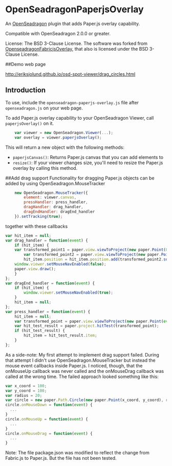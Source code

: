# OpenSeadragonPaperjsOverlay

An [OpenSeadragon](http://openseadragon.github.io) plugin that adds Paper.js overlay capability.

Compatible with OpenSeadragon 2.0.0 or greater.

License: The BSD 3-Clause License. The software was forked from [OpenseadragonFabricjsOverlay](https://github.com/altert/OpenseadragonFabricjsOverlay), that also is licensed under the BSD 3-Clause License.

##Demo web page

http://eriksjolund.github.io/osd-spot-viewer/drag_circles.html

## Introduction

To use, include the `openseadragon-paperjs-overlay.js` file after `openseadragon.js` on your web page.
   
To add Paper.js overlay capability to your OpenSeadragon Viewer, call `paperjsOverlay()` on it. 

`````javascript
    var viewer = new OpenSeadragon.Viewer(...);
    var overlay = viewer.paperjsOverlay();
`````

This will return a new object with the following methods:

* `paperjsCanvas()`: Returns Paper.js canvas that you can add elements to
* `resize()`: If your viewer changes size, you'll need to resize the Paper.js overlay by calling this method.

##Add drag support
Functionality for dragging Paper.js objects can be added by using OpenSeadragon.MouseTracker


`````javascript
    new OpenSeadragon.MouseTracker({
        element: viewer.canvas,
        pressHandler: press_handler,
        dragHandler: drag_handler,
        dragEndHandler: dragEnd_handler
    }).setTracking(true);
`````

together with these callbacks

`````javascript
var hit_item = null;
var drag_handler = function(event) {
    if (hit_item) {
	var transformed_point1 = paper.view.viewToProject(new paper.Point(0,0));
        var transformed_point2 = paper.view.viewToProject(new paper.Point(event.delta.x, event.delta.y));
        hit_item.position = hit_item.position.add(transformed_point2.subtract(transformed_point1));
	window.viewer.setMouseNavEnabled(false);
	paper.view.draw();
    }
};
var dragEnd_handler = function(event) {
    if (hit_item) {
        window.viewer.setMouseNavEnabled(true);
    }
    hit_item = null;
};
var press_handler = function(event) {
    hit_item = null;
    var transformed_point = paper.view.viewToProject(new paper.Point(event.position.x, event.position.y));
    var hit_test_result = paper.project.hitTest(transformed_point);
    if (hit_test_result) {
        hit_item = hit_test_result.item;
    }
};
`````

As a side-note: My first attempt to implement drag support failed.
During that attempt I didn't use OpenSeadragon.MouseTracker but instead the mouse event callbacks inside Paper.js.
I noticed, though, that the onMouseUp callback was never called and the onMouseDrag callback was called at the wrong time.
The failed approach looked something like this:

`````javascript
var x_coord = 100;
var y_coord = 100;
var radius = 20;
var circle = new paper.Path.Circle(new paper.Point(x_coord, y_coord), radius);
circle.onMouseDown = function(event) {
  ...
}
circle.onMouseUp = function(event) {
  ...
}
circle.onMouseDrag = function(event) {
  ...
}
`````



Note: The file package.json was modified to reflect the change from Fabric.js to Paper.js.
But the file has not been tested.
